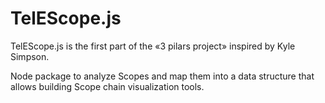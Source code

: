# TelEScope.js
TelEScope.js is the first part of the «3 pilars project» inspired by Kyle Simpson.

Node package to analyze Scopes and map them into a data structure that allows building Scope chain visualization tools.
